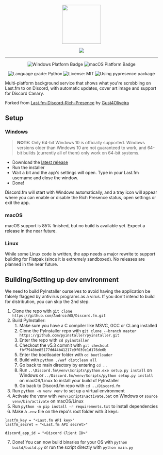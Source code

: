 <p align="center">
  <img src="https://i.imgur.com/sBPf84B.png" height="128">
</p>
<p align="center">
  <img src="https://i.imgur.com/EcePBfb.gif">
</p>

----

<p align="center">
   <img src="https://img.shields.io/badge/Windows-0078D6?style=for-the-badge&logo=windows&logoColor=white" alt="Windows Platform Badge">
   <img src="https://img.shields.io/badge/MacOS-grey?style=for-the-badge&logo=apple&logoColor=white" alt="macOS Platform Badge">
</p>

<p align="center">
   <img src="https://img.shields.io/lgtm/grade/python/g/AndroidWG/Discord.fm.svg?logo=lgtm&logoWidth=20&style=flat-square" alt="Language grade: Python">
   <img src="https://img.shields.io/github/license/AndroidWG/Discord.fm?style=flat-square" alt="License: MIT">
   <img src="https://img.shields.io/badge/using-pypresence-00bb88.svg?style=flat-square&logo=discord&logoWidth=20&logoColor=white" alt="Using pypresence package">
</p>

Multi-platform background service that shows what you're scrobbling on Last.fm to on Discord, with automatic updates, cover art image and support for Discord Canary.

Forked from [Last.fm-Discord-Rich-Presence](https://github.com/Gust4Oliveira/Last.fm-Discord-Rich-Presence) by [Gust4Oliveira](https://github.com/Gust4Oliveira)

## Setup
### Windows
> **NOTE:** Only 64-bit Windows 10 is officially supported. Windows versions older than Windows 10 are not guaranteed to work, and 64-bit builds (currently all of them) only work on 64-bit systems.
- Download the [latest release](https://github.com/AndroidWG/Discord.fm/releases/latest)
- Run the installer
- Wait a bit and the app's settings will open. Type in your Last.fm username and close the window.
- Done!

Discord.fm will start with Windows automatically, and a tray icon will appear where you can enable or disable the Rich Presence status, open settings or exit the app.

### macOS
macOS support is 85% finished, but no build is available yet. Expect a release in the near future.

### Linux
While some Linux code is written, the app needs a major rewrite to support building for Flatpak (since it is extremely sandboxed). No releases are planned in the near future.

## Building/Setting up dev environment
We need to build PyInstaller ourselves to avoid having the application be falsely flagged by antivirus programs as a virus. If you don't intend to build for distribution, you can skip the 2nd step.

1. Clone the repo with `git clone https://github.com/AndroidWG/Discord.fm.git`
2. Build PyInstaller:
    1. Make sure you have a C compiler like MSVC, GCC or CLang installed
    2. Clone the PyInstaller repo with `git clone --branch master https://github.com/pyinstaller/pyinstaller.git`
    3. Enter the repo with `cd pyinstaller`
    4. Checkout the v5.3 commit with `git checkout fbf7948be85177dd44b41217e9f039e1d176de6b`
    5. Enter the bootloader folder with `cd bootloader`
    6. Build with `python ./waf distclean all`
    7. Go back to main directory by entering `cd ..`
    8. Run `..\Discord.fm\venv\Scripts\python.exe setup.py install` on Windows or `../Discord.fm/venv/Scripts/python setup.py install` on macOS/Linux to install your build of PyInstaller
    9. Go back to Discord.fm repo with `cd ../Discord.fm`
3. Run `python -m venv venv` to set up a virtual environment
4. Activate the venv with `venv\Scripts\activate.bat` on Windows or `source venv/bin/activate` on macOS/Linux
5. Run `python -m pip install -r requirements.txt` to install dependencies
6. Make a `.env` file on the repo's root folder with 3 keys:
```
lastfm_key = "<Last.fm API key>"
lastfm_secret = "<Last.fm API secret>"

discord_app_id = "<Discord Client ID>"
```
7. Done! You can now build binaries for your OS with `python build/build.py` or run the script directly with `python main.py`